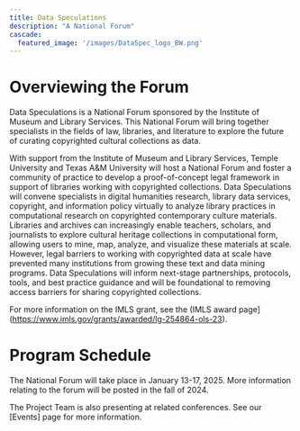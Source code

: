 ```yaml
---
title: Data Speculations
description: "A National Forum"
cascade:
  featured_image: '/images/DataSpec_logo_BW.png'
---
```


# Overviewing the Forum

Data Speculations is a National Forum sponsored by the Institute of Museum and Library Services. This National Forum will bring together specialists in the fields of law, libraries, and literature to explore the future of curating copyrighted cultural collections as data.

With support from the Institute of Museum and Library Services, Temple University and Texas A&M University will host a National Forum and foster a community of practice to develop a proof-of-concept legal framework in support of libraries working with copyrighted collections. Data Speculations will convene specialists in digital humanities research, library data services, copyright, and information policy virtually to analyze library practices in computational research on copyrighted contemporary culture materials.
Libraries and archives can increasingly enable teachers, scholars, and journalists to explore cultural heritage collections in computational form, allowing users to mine, map, analyze, and visualize these materials at scale. However, legal barriers to working with copyrighted data at scale have prevented many institutions from growing these text and data mining programs. Data Speculations will inform next-stage partnerships, protocols, tools, and best practice guidance and will be foundational to removing access barriers for sharing copyrighted collections.

For more information on the IMLS grant, see the (IMLS award page](https://www.imls.gov/grants/awarded/lg-254864-ols-23).

# Program Schedule

The National Forum will take place in January 13-17, 2025. More information relating to the forum will be posted in the fall of 2024.

The Project Team is also presenting at related conferences. See our [Events] page for more information.
